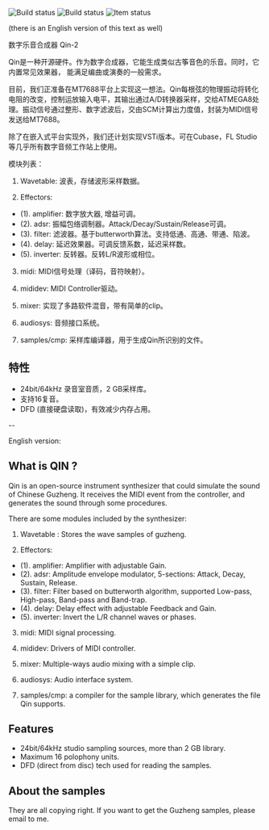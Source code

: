
![Build status](https://img.shields.io/badge/Qin-2.0.1-blue.svg)
![Build status](https://img.shields.io/badge/build-passing-green.svg)
![Item status](https://img.shields.io/badge/status-unstable-lightgreen.svg)

(there is an English version of this text as well)

数字乐音合成器 Qin-2

Qin是一种开源硬件。作为数字合成器，它能生成类似古筝音色的乐音。同时，它内置常见效果器，
能满足编曲或演奏的一般需求。

目前，我们正准备在MT7688平台上实现这一想法。Qin每根弦的物理振动将转化电阻的改变，控制运放输入电平，其输出通过A/D转换器采样，交给ATMEGA8处理。振动信号通过整形、数字滤波后，交由SCM计算出力度值，封装为MIDI信号发送给MT7688。

除了在嵌入式平台实现外，我们还计划实现VSTi版本。可在Cubase，FL Studio等几乎所有数字音频工作站上使用。

模块列表：
1. Wavetable: 波表，存储波形采样数据。

2. Effectors:
* (1). amplifier: 数字放大器, 增益可调。
* (2). adsr: 振幅包络调制器。Attack/Decay/Sustain/Release可调。
* (3). filter: 滤波器。基于butterworth算法。支持低通、高通、带通、陷波。
* (4). delay: 延迟效果器。可调反馈系数，延迟采样数。
* (5). inverter: 反转器。反转L/R波形或相位。

3. midi: MIDI信号处理（译码，音符映射）。
4. mididev: MIDI Controller驱动。
3. mixer: 实现了多路软件混音，带有简单的clip。
4. audiosys: 音频接口系统。

5. samples/cmp: 采样库编译器，用于生成Qin所识别的文件。


特性
---
* 24bit/64kHz 录音室音质，2 GB采样库。
* 支持16复音。
* DFD (直接硬盘读取)，有效减少内存占用。

--

English version:

What is QIN ?
---

Qin is an open-source instrument synthesizer that could simulate the sound
of Chinese Guzheng. It receives the MIDI event from the controller, and
generates the sound through some procedures.

There are some modules included by the synthesizer:
1. Wavetable : Stores the wave samples of guzheng.

2. Effectors:
* (1). amplifier:     Amplifier with adjustable Gain.
* (2). adsr:          Amplitude envelope modulator, 5-sections: Attack, Decay, Sustain, Release.
* (3). filter:        Filter based on butterworth algorithm, supported Low-pass, High-pass, Band-pass and Band-trap.
* (4). delay:         Delay effect with adjustable Feedback and Gain.
* (5). inverter:      Invert the L/R channel waves or phases.

3. midi: MIDI signal processing.

4. mididev: Drivers of MIDI controller.
3. mixer: Multiple-ways audio mixing with a simple clip.
4. audiosys: Audio interface system.

5. samples/cmp: a compiler for the sample library, which generates the file Qin supports.

Features
---
* 24bit/64kHz studio sampling sources, more than 2 GB library.
* Maximum 16 polophony units.
* DFD (direct from disc) tech used for reading the samples.

About the samples
---
They are all copying right.
If you want to get the Guzheng samples, please email to me.
